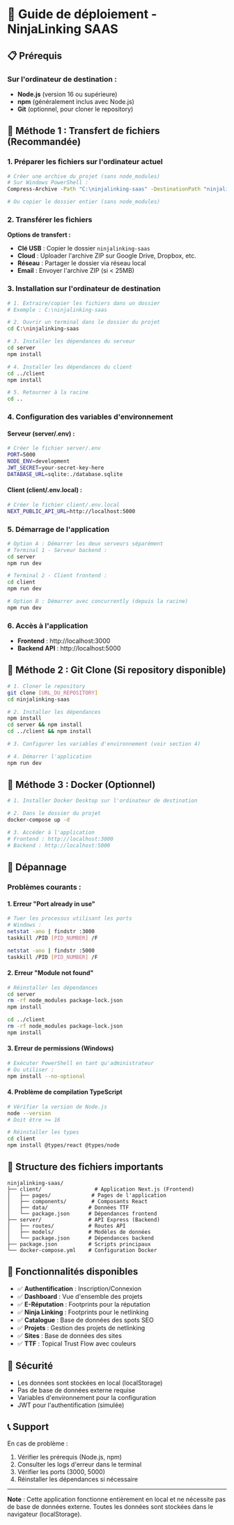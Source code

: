 # 🚀 Guide de déploiement - NinjaLinking SAAS

## 📋 Prérequis

### Sur l'ordinateur de destination :
- **Node.js** (version 16 ou supérieure)
- **npm** (généralement inclus avec Node.js)
- **Git** (optionnel, pour cloner le repository)

## 🔄 Méthode 1 : Transfert de fichiers (Recommandée)

### 1. Préparer les fichiers sur l'ordinateur actuel

```bash
# Créer une archive du projet (sans node_modules)
# Sur Windows PowerShell :
Compress-Archive -Path "C:\ninjalinking-saas" -DestinationPath "ninjalinking-saas.zip" -Exclude "**/node_modules/**"

# Ou copier le dossier entier (sans node_modules)
```

### 2. Transférer les fichiers

**Options de transfert :**
- **Clé USB** : Copier le dossier `ninjalinking-saas`
- **Cloud** : Uploader l'archive ZIP sur Google Drive, Dropbox, etc.
- **Réseau** : Partager le dossier via réseau local
- **Email** : Envoyer l'archive ZIP (si < 25MB)

### 3. Installation sur l'ordinateur de destination

```bash
# 1. Extraire/copier les fichiers dans un dossier
# Exemple : C:\ninjalinking-saas

# 2. Ouvrir un terminal dans le dossier du projet
cd C:\ninjalinking-saas

# 3. Installer les dépendances du serveur
cd server
npm install

# 4. Installer les dépendances du client
cd ../client
npm install

# 5. Retourner à la racine
cd ..
```

### 4. Configuration des variables d'environnement

#### Serveur (server/.env) :
```bash
# Créer le fichier server/.env
PORT=5000
NODE_ENV=development
JWT_SECRET=your-secret-key-here
DATABASE_URL=sqlite:./database.sqlite
```

#### Client (client/.env.local) :
```bash
# Créer le fichier client/.env.local
NEXT_PUBLIC_API_URL=http://localhost:5000
```

### 5. Démarrage de l'application

```bash
# Option A : Démarrer les deux serveurs séparément
# Terminal 1 - Serveur backend :
cd server
npm run dev

# Terminal 2 - Client frontend :
cd client
npm run dev
```

```bash
# Option B : Démarrer avec concurrently (depuis la racine)
npm run dev
```

### 6. Accès à l'application

- **Frontend** : http://localhost:3000
- **Backend API** : http://localhost:5000

## 🔄 Méthode 2 : Git Clone (Si repository disponible)

```bash
# 1. Cloner le repository
git clone [URL_DU_REPOSITORY]
cd ninjalinking-saas

# 2. Installer les dépendances
npm install
cd server && npm install
cd ../client && npm install

# 3. Configurer les variables d'environnement (voir section 4)

# 4. Démarrer l'application
npm run dev
```

## 🐳 Méthode 3 : Docker (Optionnel)

```bash
# 1. Installer Docker Desktop sur l'ordinateur de destination

# 2. Dans le dossier du projet
docker-compose up -d

# 3. Accéder à l'application
# Frontend : http://localhost:3000
# Backend : http://localhost:5000
```

## 🔧 Dépannage

### Problèmes courants :

#### 1. Erreur "Port already in use"
```bash
# Tuer les processus utilisant les ports
# Windows :
netstat -ano | findstr :3000
taskkill /PID [PID_NUMBER] /F

netstat -ano | findstr :5000
taskkill /PID [PID_NUMBER] /F
```

#### 2. Erreur "Module not found"
```bash
# Réinstaller les dépendances
cd server
rm -rf node_modules package-lock.json
npm install

cd ../client
rm -rf node_modules package-lock.json
npm install
```

#### 3. Erreur de permissions (Windows)
```bash
# Exécuter PowerShell en tant qu'administrateur
# Ou utiliser :
npm install --no-optional
```

#### 4. Problème de compilation TypeScript
```bash
# Vérifier la version de Node.js
node --version
# Doit être >= 16

# Réinstaller les types
cd client
npm install @types/react @types/node
```

## 📁 Structure des fichiers importants

```
ninjalinking-saas/
├── client/                 # Application Next.js (Frontend)
│   ├── pages/             # Pages de l'application
│   ├── components/        # Composants React
│   ├── data/             # Données TTF
│   └── package.json      # Dépendances frontend
├── server/               # API Express (Backend)
│   ├── routes/           # Routes API
│   ├── models/           # Modèles de données
│   └── package.json      # Dépendances backend
├── package.json          # Scripts principaux
└── docker-compose.yml    # Configuration Docker
```

## 🎯 Fonctionnalités disponibles

- ✅ **Authentification** : Inscription/Connexion
- ✅ **Dashboard** : Vue d'ensemble des projets
- ✅ **E-Réputation** : Footprints pour la réputation
- ✅ **Ninja Linking** : Footprints pour le netlinking
- ✅ **Catalogue** : Base de données des spots SEO
- ✅ **Projets** : Gestion des projets de netlinking
- ✅ **Sites** : Base de données des sites
- ✅ **TTF** : Topical Trust Flow avec couleurs

## 🔐 Sécurité

- Les données sont stockées en local (localStorage)
- Pas de base de données externe requise
- Variables d'environnement pour la configuration
- JWT pour l'authentification (simulée)

## 📞 Support

En cas de problème :
1. Vérifier les prérequis (Node.js, npm)
2. Consulter les logs d'erreur dans le terminal
3. Vérifier les ports (3000, 5000)
4. Réinstaller les dépendances si nécessaire

---

**Note** : Cette application fonctionne entièrement en local et ne nécessite pas de base de données externe. Toutes les données sont stockées dans le navigateur (localStorage).








